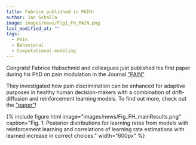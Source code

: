 ```yaml
---
title: Fabrice published in PAIN!
author: Jan Schalla
image: images/news/Fig1_FH_PAIN.png
last_modified_at: ""
tags:
  - Pain
  - Behavioral
  - Computational modeling
---
```


<!-- excerpt start -->
Congrats! Fabrice Hubschmid and colleagues just published his first paper during his PhD on pain modulation in the Journal ["PAIN"](https://journals.lww.com/pain/fulltext/9900/mechanisms_of_increased_pain_discrimination_by.801.aspx)
<!-- excerpt end -->
They investigated how pain discrimination can be enhanced for adaptive purposes in healthy human decision-makers with a combination of drift-diffusion and reinforcement learning models. To find out more, check out the ["paper"](https://journals.lww.com/pain/fulltext/9900/mechanisms_of_increased_pain_discrimination_by.801.aspx)!

{%
  include figure.html
  image="images/news/Fig_FH_mainResults.png"
  caption="Fig. 1: Posterior distributions for learning rates from models with reinforcement learning and correlations of learning rate estimations with learned increase in correct choices."
  width="600px"
%}
